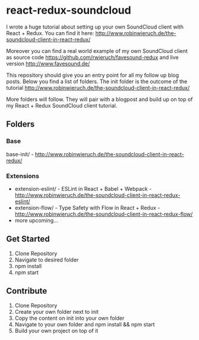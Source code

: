 # react-redux-soundcloud

I wrote a huge tutorial about setting up your own SoundCloud client with React + Redux. You can find it here: http://www.robinwieruch.de/the-soundcloud-client-in-react-redux/

Moreover you can find a real world example of my own SoundCloud client as source code https://github.com/rwieruch/favesound-redux and live version http://www.favesound.de/

This repository should give you an entry point for all my follow up blog posts. Below you find a list of folders. The init folder is the outcome of the tutorial http://www.robinwieruch.de/the-soundcloud-client-in-react-redux/

More folders will follow. They will pair with a blogpost and build up on top of my React + Redux SoundCloud client tutorial.

## Folders

### Base

base-init/ - http://www.robinwieruch.de/the-soundcloud-client-in-react-redux/

### Extensions

- extension-eslint/ - ESLint in React + Babel + Webpack - http://www.robinwieruch.de/the-soundcloud-client-in-react-redux-eslint/
- extension-flow/ - Type Safety with Flow in React + Redux - http://www.robinwieruch.de/the-soundcloud-client-in-react-redux-flow/
- more upcoming...

## Get Started

1. Clone Repository
2. Navigate to desired folder
3. npm install
4. npm start

## Contribute

1. Clone Repository
2. Create your own folder next to init
3. Copy the content on init into your own folder
4. Navigate to your own folder and npm install && npm start
5. Build your own project on top of it
